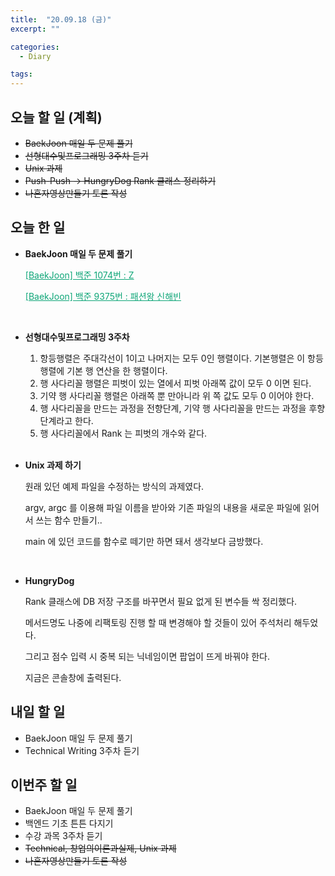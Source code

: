 ```yaml
---
title:  "20.09.18 (금)"
excerpt: ""

categories:
  - Diary

tags:
---
```


## 오늘 할 일 (계획)

- ~~BaekJoon 매일 두 문제 풀기~~
- ~~선형대수및프로그래밍 3주차 듣기~~
- ~~Unix 과제~~
- ~~Push-Push &rarr; HungryDog Rank 클래스 정리하기~~
- ~~나혼자영상만들기 토론 작성~~

## 오늘 한 일

- **BaekJoon 매일 두 문제 풀기**

  <a href="https://nam-ki-bok.github.io/baekjoon/Baek_Z/" style="color:#0FA678">[BaekJoon] 백준 1074번 : Z</a>

  <a href="https://nam-ki-bok.github.io/baekjoon/Baek_Fashion/" style="color:#0FA678">[BaekJoon] 백준 9375번 : 패션왕 신해빈</a>

  <br>

- **선형대수및프로그래밍 3주차**

  1. 항등행렬은 주대각선이 1이고 나머지는 모두 0인 행렬이다. 기본행렬은 이 항등행렬에 기본 행 연산을 한 행렬이다.
  2. 행 사다리꼴 행렬은 피벗이 있는 열에서 피벗 아래쪽 값이 모두 0 이면 된다.
  3. 기약 행 사다리꼴 행렬은 아래쪽 뿐 만아니라 위 쪽 값도 모두 0 이어야 한다.
  4. 행 사다리꼴을 만드는 과정을 전향단계, 기약 행 사다리꼴을 만드는 과정을 후향단계라고 한다.
  5. 행 사다리꼴에서 Rank 는 피벗의 개수와 같다.

  <br>

- **Unix 과제 하기**

  원래 있던 예제 파일을 수정하는 방식의 과제였다.

  argv, argc 를 이용해 파일 이름을 받아와 기존 파일의 내용을 새로운 파일에 읽어서 쓰는 함수 만들기..

  main 에 있던 코드를 함수로 떼기만 하면 돼서 생각보다 금방했다.

  <br>

- **HungryDog**

  Rank 클래스에 DB 저장 구조를 바꾸면서 필요 없게 된 변수들 싹 정리했다.

  메서드명도 나중에 리팩토링 진행 할 때 변경해야 할 것들이 있어 주석처리 해두었다.

  그리고 점수 입력 시 중복 되는 닉네임이면 팝업이 뜨게 바꿔야 한다.

  지금은 콘솔창에 출력된다.


## 내일 할 일

- BaekJoon 매일 두 문제 풀기
- Technical Writing 3주차 듣기

## 이번주 할 일

- BaekJoon 매일 두 문제 풀기
- 백엔드 기초 튼튼 다지기
- 수강 과목 3주차 듣기
- ~~Technical, 창업의이론과실제, Unix 과제~~
- ~~나혼자영상만들기 토론 작성~~

<br>